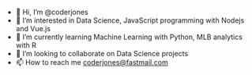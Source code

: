 - 👋 Hi, I’m @coderjones
- 👀 I’m interested in Data Science, JavaScript programming with Nodejs and Vue.js
- 🌱 I’m currently learning Machine Learning with Python, MLB analytics with R
- 💞️ I’m looking to collaborate on Data Science projects
- 📫 How to reach me coderjones@fastmail.com

<!---
coderjones/coderjones is a ✨ special ✨ repository because its `README.md` (this file) appears on your GitHub profile.
You can click the Preview link to take a look at your changes.
--->

